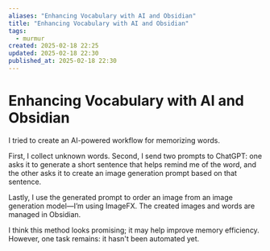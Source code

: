 ```yaml
---
aliases: "Enhancing Vocabulary with AI and Obsidian"
title: "Enhancing Vocabulary with AI and Obsidian"
tags:
  - murmur
created: 2025-02-18 22:25
updated: 2025-02-18 22:30
published_at: 2025-02-18 22:30
---
```

# Enhancing Vocabulary with AI and Obsidian

I tried to create an AI-powered workflow for memorizing words.

First, I collect unknown words. Second, I send two prompts to ChatGPT: one asks it to generate a short sentence that helps remind me of the word, and the other asks it to create an image generation prompt based on that sentence.

Lastly, I use the generated prompt to order an image from an image generation model—I’m using ImageFX. The created images and words are managed in Obsidian.

I think this method looks promising; it may help improve memory efficiency. However, one task remains: it hasn't been automated yet.